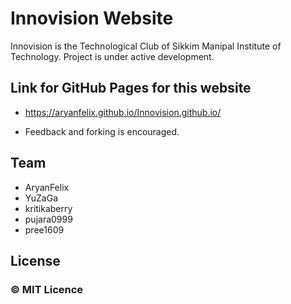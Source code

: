 # Innovision Website
 Innovision is the Technological Club of Sikkim Manipal Institute of Technology. Project is under active development.

## Link for GitHub Pages for this website
* https://aryanfelix.github.io/Innovision.github.io/

* Feedback and forking is encouraged.

## Team
* AryanFelix
* YuZaGa
* kritikaberry
* pujara0999
* pree1609

## License
### **© MIT Licence**

